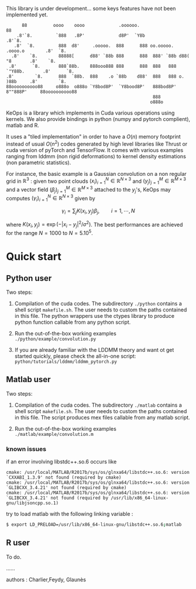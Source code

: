 This library is under development... some keys features have not been implemented yet. 

```
      88          oooo    oooo             .oooooo.                                  88
    .8'`8.         `888   .8P'             d8P'  `Y8b                              .8'`8. 
   .8'  `8.         888  d8'     .ooooo.  888      888 oo.ooooo.   .oooo.o        .8'  `8.
  .8'    `8.        88888[      d88' `88b 888      888  888' `88b d88(  "8       .8'    `8.
 .8'      `8.       888`88b.    888ooo888 888      888  888   888 `"Y88b.       .8'      `8. 
.8'        `8.      888  `88b.  888    .o `88b    d88'  888   888 o.  )88b     .8'        `8.
88oooooooooo88     o888o  o888o `Y8bod8P'  `Y8bood8P'   888bod8P' 8""888P'     88oooooooooo88
                                                        888                                                     
                                                       o888o                                                    
```


KeOps is a library which implements in Cuda various operations using kernels. We also provide bindings in python (numpy and pytorch complient),  matlab and R.

It uses a "tiled implementation" in order to have a $`O(n)`$ memory footprint instead of usual $`O(n^2)`$ codes generated by high level libraries like Thrust or cuda version of pyTorch and TensorFlow. It comes with various examples ranging from lddmm (non rigid deformations) to kernel density estimations (non parametric statistics).

For instance, the basic example is a Gaussian convolution on a non regular grid in $`\mathbb R^3`$ : given two point clouds $`(x_i)_{i=1}^N \in  \mathbb R^{N \times 3}`$ and $`(y_j)_{j=1}^M \in  \mathbb R^{M \times 3}`$  and a vector field $`(\beta_j)_{j=1}^M \in  \mathbb R^{M \times 3}`$ attached to the $`y_j`$'s, KeOps may computes $`(\gamma_i)_{i=1}^N \in  \mathbb R^{N \times 3}`$ given by
```math
 \gamma_i =  \sum_j K(x_i,y_j) \beta_j,  \qquad i=1,\cdots,N
```
 where $`K(x_i,y_j) = \exp(-|x_i - y_j|^2 / \sigma^2)`$. The best performances are achieved for the range $`N=1000`$ to $`N=5.10^5`$.
 
# Quick start

## Python user

Two steps:

1) Compilation of the cuda codes. The subdirectory `./python` contains a shell script `makefile.sh`. The user needs to custom the paths contained in this file. The python wrappers use the ctypes library to produce python function callable from any python script. 

2) Run the out-of-the-box working examples `./python/example/convolution.py`

3) If you are already familiar with the LDDMM theory and want ot get started quickly, please check the all-in-one script: `python/tutorials/lddmm/lddmm_pytorch.py`

## Matlab user

Two steps:

1) Compilation of the cuda codes. The subdirectory `./matlab` contains a shell script `makefile.sh`. The user needs to custom the paths contained in this file. The script produces mex files callable from any matlab script.

2) Run the out-of-the-box working examples `./matlab/example/convolution.m`

### known issues

if an error involving libstdc++.so.6 occurs like 
```
cmake: /usr/local/MATLAB/R2017b/sys/os/glnxa64/libstdc++.so.6: version `CXXABI_1.3.9' not found (required by cmake)
cmake: /usr/local/MATLAB/R2017b/sys/os/glnxa64/libstdc++.so.6: version `GLIBCXX_3.4.21' not found (required by cmake)
cmake: /usr/local/MATLAB/R2017b/sys/os/glnxa64/libstdc++.so.6: version `GLIBCXX_3.4.21' not found (required by /usr/lib/x86_64-linux-gnu/libjsoncpp.so.1)
```
try to load matlab with the following linking variable :

```bash
$ export LD_PRELOAD=/usr/lib/x86_64-linux-gnu/libstdc++.so.6;matlab
```


## R user

To do.


......
   
authors : Charlier,Feydy, Glaunès
